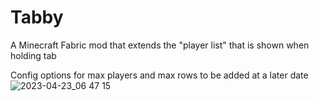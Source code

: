 # Tabby
A Minecraft Fabric mod that extends the "player list" that is shown when holding tab

Config options for max players and max rows to be added at a later date
![2023-04-23_06 47 15](https://user-images.githubusercontent.com/49851457/233806357-9169f9f4-f63a-483e-ad25-df73d26ee531.png)
